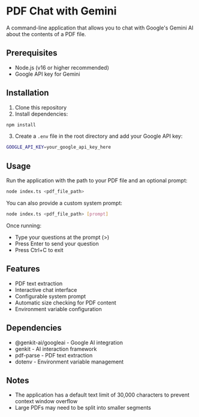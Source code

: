 # PDF Chat with Gemini

A command-line application that allows you to chat with Google's Gemini AI about the contents of a PDF file.

## Prerequisites

- Node.js (v16 or higher recommended)
- Google API key for Gemini

## Installation

1. Clone this repository
2. Install dependencies:

```bash
npm install
```

3. Create a `.env` file in the root directory and add your Google API key:

```bash
GOOGLE_API_KEY=your_google_api_key_here
```

## Usage

Run the application with the path to your PDF file and an optional prompt:

```bash
node index.ts <pdf_file_path> 
```


You can also provide a custom system prompt:

```bash
node index.ts <pdf_file_path> [prompt]
```

Once running:
- Type your questions at the prompt (>)
- Press Enter to send your question
- Press Ctrl+C to exit

## Features

- PDF text extraction
- Interactive chat interface
- Configurable system prompt
- Automatic size checking for PDF content
- Environment variable configuration

## Dependencies

- @genkit-ai/googleai - Google AI integration
- genkit - AI interaction framework
- pdf-parse - PDF text extraction
- dotenv - Environment variable management

## Notes

- The application has a default text limit of 30,000 characters to prevent context window overflow
- Large PDFs may need to be split into smaller segments
